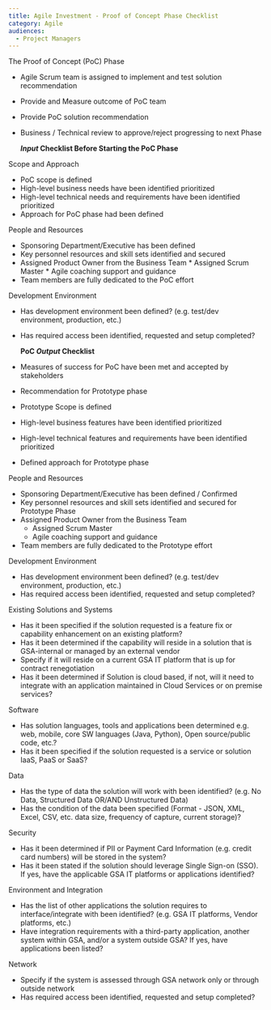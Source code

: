 ```yaml
---
title: Agile Investment - Proof of Concept Phase Checklist
category: Agile
audiences:
  - Project Managers
---
```


The Proof of Concept (PoC) Phase

* Agile Scrum team is assigned to implement and test solution recommendation
* Provide and Measure outcome of PoC team
* Provide PoC solution recommendation 
* Business / Technical review to approve/reject progressing to next Phase

	***Input* Checklist Before Starting the PoC Phase**

Scope and Approach

* PoC scope is defined
* High-level business needs have been identified prioritized
* High-level technical needs and requirements have been identified prioritized
* Approach for PoC phase had been defined


People and Resources

* Sponsoring Department/Executive has been defined
* Key personnel resources and skill sets identified and secured
* Assigned Product Owner from the Business Team
	  * Assigned Scrum Master
	  * Agile coaching support and guidance 
* Team members are fully dedicated to the PoC effort

Development Environment

* Has development environment been defined? (e.g. test/dev environment, production, etc.)
* Has required access been identified, requested and setup completed?

	**PoC *Output* Checklist**

* Measures of success for PoC have been met and accepted by stakeholders
* Recommendation for Prototype phase
* Prototype Scope is defined
* High-level business features have been identified prioritized
* High-level technical features and requirements have been identified prioritized
* Defined approach for Prototype phase

People and Resources

* Sponsoring Department/Executive has been defined / Confirmed
* Key personnel resources and skill sets identified and secured for Prototype Phase
* Assigned Product Owner from the Business Team
	* Assigned Scrum Master
	* Agile coaching support and guidance 
* Team members are fully dedicated to the Prototype effort

Development Environment

* Has development environment been defined? (e.g. test/dev environment, production, etc.)
* Has required access been identified, requested and setup completed?

Existing Solutions and Systems 

* Has it been specified if the solution requested is a feature fix or capability enhancement on an existing platform?
* Has it been determined if the capability will reside in a solution that is GSA-internal or managed by an external vendor
* Specify if it will reside on a current GSA IT platform that is up for contract renegotiation
* Has it been determined if Solution is cloud based, if not, will it need to integrate with an application maintained in Cloud Services or on premise services?

Software

* Has solution languages, tools and applications been determined e.g. web, mobile, core SW languages (Java, Python), Open source/public code, etc.?
* Has it been specified if the solution requested is a service or solution IaaS, PaaS or SaaS?

Data

* Has the type of data the solution will work with been identified? (e.g. No Data, Structured Data OR/AND Unstructured Data)
* Has the condition of the data been specified (Format - JSON, XML, Excel, CSV, etc. data size, frequency of capture, current storage)?

Security 

* Has it been determined if PII or Payment Card Information (e.g. credit card numbers) will be stored in the system?
* Has it been stated if the solution should leverage Single Sign-on (SSO). If yes, have the applicable GSA IT platforms or applications identified?

Environment and Integration

* Has the list of other applications the solution requires to interface/integrate with been identified? (e.g. GSA IT platforms, Vendor platforms, etc.)
* Have integration requirements with a third-party application, another system within GSA, and/or a system outside GSA? If yes, have applications been listed?

Network

* Specify if the system is assessed through GSA network only or through outside network
* Has required access been identified, requested and setup completed?

